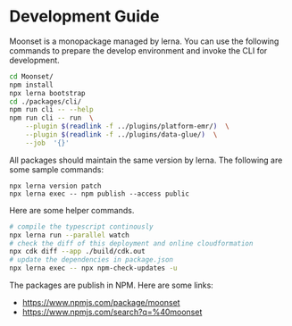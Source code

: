 # Development Guide

Moonset is a monopackage managed by lerna.  You can use the following commands
to prepare the develop environment and invoke the CLI for development.

```bash
cd Moonset/
npm install
npx lerna bootstrap
cd ./packages/cli/
npm run cli -- --help
npm run cli -- run  \
    --plugin $(readlink -f ../plugins/platform-emr/)  \
    --plugin $(readlink -f ../plugins/data-glue/)  \
    --job  '{}'
```

All packages should maintain the same version by lerna. The following are some
sample commands:

```
npx lerna version patch
npx lerna exec -- npm publish --access public
```

Here are some helper commands.

```bash
# compile the typescript continously
npx lerna run --parallel watch
# check the diff of this deployment and online cloudformation
npx cdk diff --app ./build/cdk.out
# update the dependencies in package.json
npx lerna exec -- npx npm-check-updates -u
```

The packages are publish in NPM. Here are some links:

* https://www.npmjs.com/package/moonset
* https://www.npmjs.com/search?q=%40moonset

